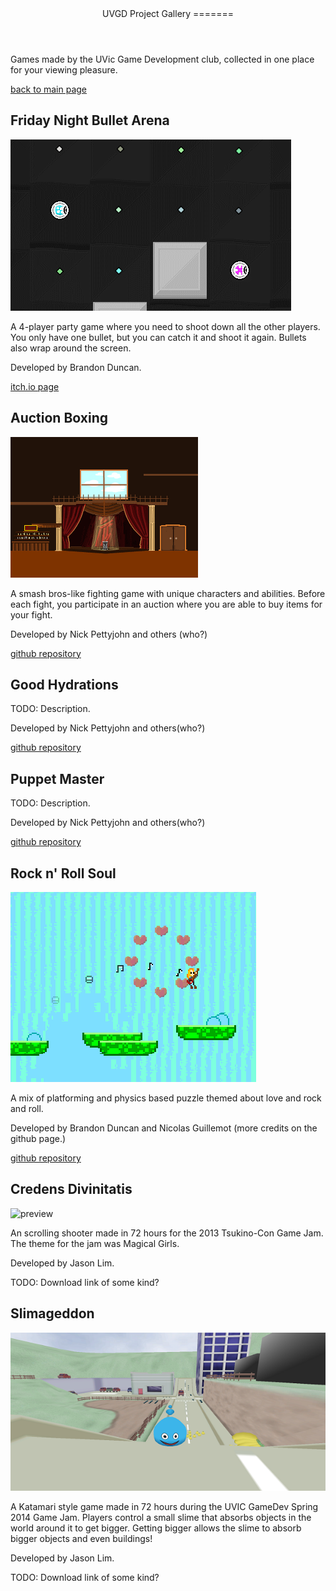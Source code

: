<header>
UVGD Project Gallery
=======
</header>
<main>
Games made by the UVic Game Development club, collected in one place for your viewing pleasure.

[back to main page](../index.html)

Friday Night Bullet Arena
-------------------------

![preview](fnbapreview.gif)

A 4-player party game where you need to shoot down all the other players.
You only have one bullet, but you can catch it and shoot it again. Bullets also wrap around the screen.

Developed by Brandon Duncan.

[itch.io page](http://brandond.itch.io/friday-night-bullet-arena)

Auction Boxing
--------------

![preview](abpreview.png)

A smash bros-like fighting game with unique characters and abilities.
Before each fight, you participate in an auction where you are able to buy items for your fight.

Developed by Nick Pettyjohn and others (who?)

[github repository](https://github.com/NarPar/AuctionBoxing)

Good Hydrations
----------------

TODO: Description.

Developed by Nick Pettyjohn and others(who?)

[github repository](https://github.com/NarPar/Good-Hydrations)

Puppet Master
-------------

TODO: Description.

Developed by Nick Pettyjohn and others(who?)

[github repository](https://github.com/NarPar/PuppetMaster)

Rock n' Roll Soul
-----------------

![preview](rnrspreview.png)

A mix of platforming and physics based puzzle themed about love and rock and roll.

Developed by Brandon Duncan and Nicolas Guillemot (more credits on the github page.)

[github repository](https://github.com/nguillemot/LD22-Alone)

Credens Divinitatis
-------------------

![preview](credenspreview.gif)

An scrolling shooter made in 72 hours for the 2013 Tsukino-Con Game Jam.
The theme for the jam was Magical Girls.

Developed by Jason Lim.

TODO: Download link of some kind?

Slimageddon
-----------

![preview](slimageddonpreview.png)

A Katamari style game made in 72 hours during the UVIC GameDev Spring 2014 Game Jam.
Players control a small slime that absorbs objects in the world around it to get bigger.
Getting bigger allows the slime to absorb bigger objects and even buildings!

Developed by Jason Lim.

TODO: Download link of some kind?

</main>
